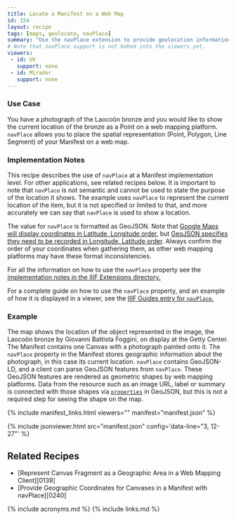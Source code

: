 ```yaml
---
title: Locate a Manifest on a Web Map
id: 154
layout: recipe
tags: [maps, geolocate, navPlace]
summary: "Use the navPlace extension to provide geolocation information about an IIIF Presentation API 3.0 Manifest."
# Note that navPlace support is not baked into the viewers yet.
viewers:
 - id: UV
   support: none
 - id: Mirador
   support: none
---
```


### Use Case
You have a photograph of the Laocoön bronze and you would like to show the current location of the bronze as a Point on a web mapping platform. `navPlace` allows you to place the spatial representation (Point, Polygon, Line Segment) of your Manifest on a web map. 


### Implementation Notes
This recipe describes the use of `navPlace` at a Manifest implementation level. For other applications, see related recipes below. It is important to note that `navPlace` is not semantic and cannot be used to state the purpose of the location it shows. The example uses `navPlace` to represent the current location of the item, but it is not specified or limited to that, and more accurately we can say that `navPlace` is used to show a location.

The value for `navPlace` is formatted as GeoJSON. Note that [Google Maps will display coordinates in Latitude, Longitude order](https://developers.google.com/maps/documentation/javascript/reference/coordinates
), but [GeoJSON specifies they need to be recorded in Longitude, Latitude order](https://datatracker.ietf.org/doc/html/rfc7946#section-3.1.1
). Always confirm the order of your coordinates when gathering them, as other web mapping platforms may have these format inconsistencies.

For all the information on how to use the `navPlace` property see the [implementation notes in the IIIF Extensions directory.](https://iiif.io/api/extension/navplace/#5-implementation-notes)

For a complete guide on how to use the `navPlace` property, and an example of how it is displayed in a viewer, see the [IIIF Guides entry for `navPlace`.](https://guides.iiif.io/guides/navplace/)


### Example
The map shows the location of the object represented in the image, the Laocoön bronze by Giovanni Battista Foggini, on display at the Getty Center. 
The Manifest contains one Canvas with a photograph painted onto it. The `navPlace` property in the Manifest stores geographic information about the photograph, in this case its current location. `navPlace` contains GeoJSON-LD, and a client can parse GeoJSON features from `navPlace`. These GeoJSON features are rendered as geometric shapes by web mapping platforms. Data from the resource such as an image URL, label or summary is connected with those shapes via [`properties`](https://tools.ietf.org/html/rfc7946#section-3.2) in GeoJSON, but this is not a required step for seeing the shape on the map.

{% include manifest_links.html viewers="" manifest="manifest.json" %}

{% include jsonviewer.html src="manifest.json" config='data-line="3, 12-27"' %}

## Related Recipes
* [Represent Canvas Fragment as a Geographic Area in a Web Mapping Client][0139]
* [Provide Geographic Coordinates for Canvases in a Manifest with navPlace][0240]

{% include acronyms.md %}
{% include links.md %}

